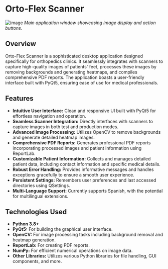 # Orto-Flex Scanner

![image](https://github.com/user-attachments/assets/c4afe8e9-e208-4de7-a672-6ef9e1e01a9c)
*Main application window showcasing image display and action buttons.*


## Overview

Orto-Flex Scanner is a sophisticated desktop application designed specifically for orthopedics clinics. It seamlessly integrates with scanners to capture high-quality images of patients' feet, processes these images by removing backgrounds and generating heatmaps, and compiles comprehensive PDF reports. The application boasts a user-friendly interface built with PyQt5, ensuring ease of use for medical professionals.

## Features

- **Intuitive User Interface:** Clean and responsive UI built with PyQt5 for effortless navigation and operation.
- **Seamless Scanner Integration:** Directly interfaces with scanners to capture images in both test and production modes.
- **Advanced Image Processing:** Utilizes OpenCV to remove backgrounds and generate detailed heatmap images.
- **Comprehensive PDF Reports:** Generates professional PDF reports incorporating processed images and patient information using ReportLab.
- **Customizable Patient Information:** Collects and manages detailed patient data, including contact information and specific medical details.
- **Robust Error Handling:** Provides informative messages and handles exceptions gracefully to ensure a smooth user experience.
- **Persistent Settings:** Remembers user preferences and last accessed directories using QSettings.
- **Multi-Language Support:** Currently supports Spanish, with the potential for multilingual extensions.

## Technologies Used

- **Python 3.8+**
- **PyQt5:** For building the graphical user interface.
- **OpenCV:** For image processing tasks including background removal and heatmap generation.
- **ReportLab:** For creating PDF reports.
- **NumPy:** For efficient numerical operations on image data.
- **Other Libraries:** Utilizes various Python libraries for file handling, GUI components, and more.
